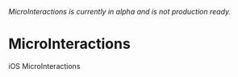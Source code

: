 _MicroInteractions is currently in alpha and is not production ready._
# MicroInteractions
iOS MicroInteractions
